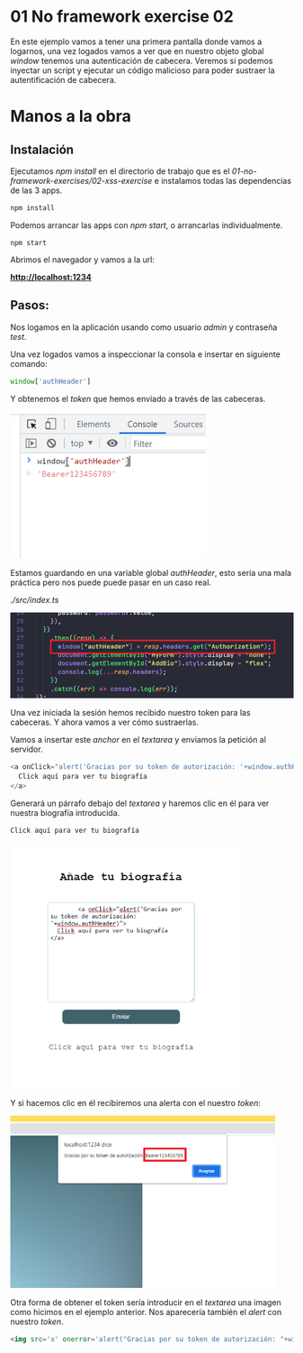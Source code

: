 # 01 No framework exercise 02 

En este ejemplo vamos a tener una primera pantalla donde vamos a logarnos, una vez logados vamos a ver que en nuestro objeto global _window_ tenemos una autenticación de cabecera. Veremos si podemos inyectar un script y ejecutar un código malicioso para poder sustraer la autentificación de cabecera. 

# Manos a la obra

## Instalación

Ejecutamos _npm install_ en el directorio de trabajo que es el _01-no-framework-exercises/02-xss-exercise_ e instalamos todas las dependencias de las 3 apps.

```javascript
npm install
```

Podemos arrancar las apps con _npm start_, o arrancarlas individualmente. 

```
npm start

```

Abrimos el navegador y vamos a la url: 

[**http://localhost:1234**](http://localhost:1234)

## Pasos:

Nos logamos en la aplicación usando como usuario _admin_ y contraseña _test_.

Una vez logados vamos a inspeccionar la consola e insertar en siguiente comando:

```javascript
window['authHeader']
```

Y obtenemos el _token_ que hemos enviado a través de las cabeceras.

<img src="./assets/01.png" alt="token recibido en consola" />

Estamos guardando en una variable global _authHeader_, esto sería una mala práctica pero nos puede puede pasar en un caso real.

_./src/index.ts_

<img src="./assets/02.png" alt="token recibido en consola" style="zoom:67%;" />

Una vez iniciada la sesión hemos recibido nuestro token para las cabeceras. Y ahora vamos a ver cómo sustraerlas.

Vamos a insertar este _anchor_ en el _textarea_ y enviamos la petición al servidor.

```javascript
<a onClick="alert('Gracias por su token de autorización: '+window.authHeader)">
  Click aquí para ver tu biografía
</a>
```

Generará un párrafo debajo del _textarea_ y haremos clic en él para ver nuestra biografía introducida.

```
Click aquí para ver tu biografía
```

<img src="./assets/03.png" alt="token recibido en consola" style="zoom:67%;" />

Y si hacemos clic en él recibiremos una alerta con el nuestro _token_:

<img src="./assets/04.png" alt="token recibido en consola" style="zoom:67%;" />

Otra forma de obtener el token sería introducir en el _textarea_ una imagen como hicimos en el ejemplo anterior. Nos aparecería también el _alert_ con nuestro _token_.

```html
<img src='x' onerror='alert("Gracias por su token de autorización: "+window.authHeader)'>
```
